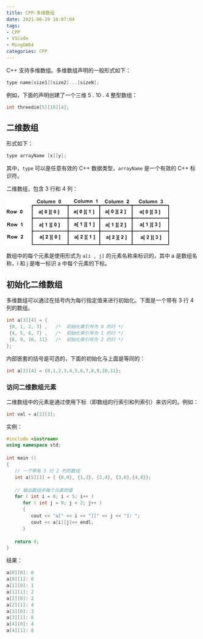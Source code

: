 ```yaml
---
title: CPP-多维数组
date: 2021-06-29 16:07:04
tags:
- CPP
- VSCode
- MingGW64
categories: CPP
---
```


C++ 支持多维数组。多维数组声明的一般形式如下：

```cpp
type name[size1][size2]...[sizeN];
```

例如，下面的声明创建了一个三维 5 . 10 . 4 整型数组：

```cpp
int threedim[5][10][4];
```

## 二维数组

形式如下：

```cpp
type arrayName [x][y];
```

其中，`type` 可以是任意有效的 C++ 数据类型，`arrayName` 是一个有效的 C++ 标识符。

二维数组，包含 3 行和 4 列：

![two_dimensional_arrays.jpg](/img/two_dimensional_arrays.jpg)

数组中的每个元素是使用形式为 `a[i , j]` 的元素名称来标识的，其中 a 是数组名称，i 和 j 是唯一标识 a 中每个元素的下标。

## 初始化二维数组

多维数组可以通过在括号内为每行指定值来进行初始化。下面是一个带有 3 行 4 列的数组。

```cpp
int a[3][4] = {  
 {0, 1, 2, 3} ,   /*  初始化索引号为 0 的行 */
 {4, 5, 6, 7} ,   /*  初始化索引号为 1 的行 */
 {8, 9, 10, 11}   /*  初始化索引号为 2 的行 */
};
```

内部嵌套的括号是可选的，下面的初始化与上面是等同的：

```cpp
int a[3][4] = {0,1,2,3,4,5,6,7,8,9,10,11};
```

### 访问二维数组元素

二维数组中的元素是通过使用下标（即数组的行索引和列索引）来访问的。例如：

```cpp
int val = a[2][3];
```

实例：

```cpp
#include <iostream>
using namespace std;
 
int main ()
{
   // 一个带有 5 行 2 列的数组
   int a[5][2] = { {0,0}, {1,2}, {2,4}, {3,6},{4,8}};
 
   // 输出数组中每个元素的值                      
   for ( int i = 0; i < 5; i++ )
      for ( int j = 0; j < 2; j++ )
      {
         cout << "a[" << i << "][" << j << "]: ";
         cout << a[i][j]<< endl;
      }
 
   return 0;
}
```

结果：

```cpp
a[0][0]: 0
a[0][1]: 0
a[1][0]: 1
a[1][1]: 2
a[2][0]: 2
a[2][1]: 4
a[3][0]: 3
a[3][1]: 6
a[4][0]: 4
a[4][1]: 8
```